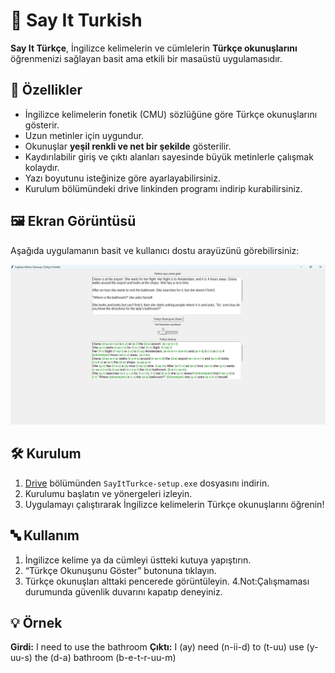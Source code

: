 # 📘 Say It Turkish
**Say It Türkçe**, İngilizce kelimelerin ve cümlelerin **Türkçe okunuşlarını** öğrenmenizi sağlayan basit ama etkili bir masaüstü uygulamasıdır.

## 🚀 Özellikler

- İngilizce kelimelerin fonetik (CMU) sözlüğüne göre Türkçe okunuşlarını gösterir.
- Uzun metinler için uygundur.
- Okunuşlar **yeşil renkli ve net bir şekilde** gösterilir.
- Kaydırılabilir giriş ve çıktı alanları sayesinde büyük metinlerle çalışmak kolaydır.
- Yazı boyutunu isteğinize göre ayarlayabilirsiniz.
- Kurulum bölümündeki drive linkinden programı indirip kurabilirsiniz.

## 🖼️ Ekran Görüntüsü

Aşağıda uygulamanın basit ve kullanıcı dostu arayüzünü görebilirsiniz:

![Say It Turkish Ekran Görüntüsü](images/uygulama.png)


## 🛠️ Kurulum

1. [Drive](https://drive.google.com/drive/folders/1P72f3BAa3zbkuNtQTzm4-elGfjxkBZkO?usp=sharing) bölümünden `SayItTurkce-setup.exe` dosyasını indirin.
2. Kurulumu başlatın ve yönergeleri izleyin.
3. Uygulamayı çalıştırarak İngilizce kelimelerin Türkçe okunuşlarını öğrenin!

## 🔤 Kullanım

1. İngilizce kelime ya da cümleyi üstteki kutuya yapıştırın.
2. “Türkçe Okunuşunu Göster” butonuna tıklayın.
3. Türkçe okunuşları alttaki pencerede görüntüleyin.
4.Not:Çalışmaması durumunda güvenlik duvarını kapatıp deneyiniz.

## 💡 Örnek

**Girdi:**
I need to use the bathroom 
**Çıktı:**
I (ay) need (n-ii-d) to (t-uu) use (y-uu-s) the (d-a) bathroom (b-e-t-r-uu-m) 

